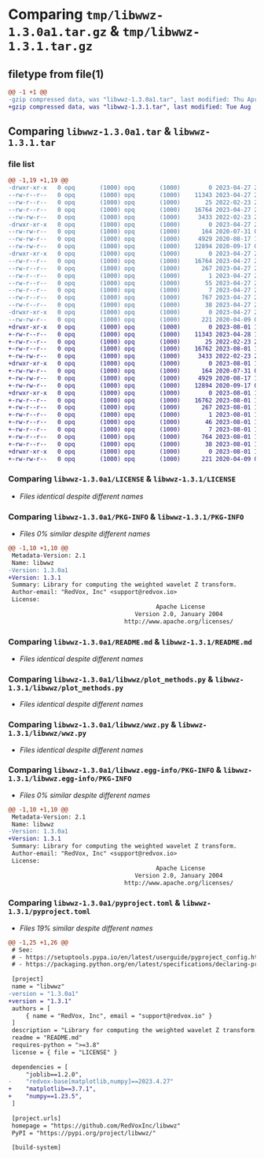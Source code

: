 # Comparing `tmp/libwwz-1.3.0a1.tar.gz` & `tmp/libwwz-1.3.1.tar.gz`

## filetype from file(1)

```diff
@@ -1 +1 @@
-gzip compressed data, was "libwwz-1.3.0a1.tar", last modified: Thu Apr 27 23:39:03 2023, max compression
+gzip compressed data, was "libwwz-1.3.1.tar", last modified: Tue Aug  1 19:39:55 2023, max compression
```

## Comparing `libwwz-1.3.0a1.tar` & `libwwz-1.3.1.tar`

### file list

```diff
@@ -1,19 +1,19 @@
-drwxr-xr-x   0 opq       (1000) opq       (1000)        0 2023-04-27 23:39:03.470470 libwwz-1.3.0a1/
--rw-r--r--   0 opq       (1000) opq       (1000)    11343 2023-04-27 20:24:49.000000 libwwz-1.3.0a1/LICENSE
--rw-r--r--   0 opq       (1000) opq       (1000)       25 2022-02-23 23:42:14.000000 libwwz-1.3.0a1/MANIFEST.in
--rw-r--r--   0 opq       (1000) opq       (1000)    16764 2023-04-27 23:39:03.469470 libwwz-1.3.0a1/PKG-INFO
--rw-rw-r--   0 opq       (1000) opq       (1000)     3433 2022-02-23 23:35:56.000000 libwwz-1.3.0a1/README.md
-drwxr-xr-x   0 opq       (1000) opq       (1000)        0 2023-04-27 23:39:03.468470 libwwz-1.3.0a1/libwwz/
--rw-rw-r--   0 opq       (1000) opq       (1000)      164 2020-07-31 02:46:27.000000 libwwz-1.3.0a1/libwwz/__init__.py
--rw-rw-r--   0 opq       (1000) opq       (1000)     4929 2020-08-17 19:57:59.000000 libwwz-1.3.0a1/libwwz/plot_methods.py
--rw-rw-r--   0 opq       (1000) opq       (1000)    12894 2020-09-17 01:01:10.000000 libwwz-1.3.0a1/libwwz/wwz.py
-drwxr-xr-x   0 opq       (1000) opq       (1000)        0 2023-04-27 23:39:03.469470 libwwz-1.3.0a1/libwwz.egg-info/
--rw-r--r--   0 opq       (1000) opq       (1000)    16764 2023-04-27 23:39:03.000000 libwwz-1.3.0a1/libwwz.egg-info/PKG-INFO
--rw-r--r--   0 opq       (1000) opq       (1000)      267 2023-04-27 23:39:03.000000 libwwz-1.3.0a1/libwwz.egg-info/SOURCES.txt
--rw-r--r--   0 opq       (1000) opq       (1000)        1 2023-04-27 23:39:03.000000 libwwz-1.3.0a1/libwwz.egg-info/dependency_links.txt
--rw-r--r--   0 opq       (1000) opq       (1000)       55 2023-04-27 23:39:03.000000 libwwz-1.3.0a1/libwwz.egg-info/requires.txt
--rw-r--r--   0 opq       (1000) opq       (1000)        7 2023-04-27 23:39:03.000000 libwwz-1.3.0a1/libwwz.egg-info/top_level.txt
--rw-r--r--   0 opq       (1000) opq       (1000)      767 2023-04-27 23:38:41.000000 libwwz-1.3.0a1/pyproject.toml
--rw-r--r--   0 opq       (1000) opq       (1000)       38 2023-04-27 23:39:03.470470 libwwz-1.3.0a1/setup.cfg
-drwxr-xr-x   0 opq       (1000) opq       (1000)        0 2023-04-27 23:39:03.469470 libwwz-1.3.0a1/tests/
--rw-rw-r--   0 opq       (1000) opq       (1000)      221 2020-04-09 01:05:12.000000 libwwz-1.3.0a1/tests/test_wwz.py
+drwxr-xr-x   0 opq       (1000) opq       (1000)        0 2023-08-01 19:39:55.287136 libwwz-1.3.1/
+-rw-r--r--   0 opq       (1000) opq       (1000)    11343 2023-04-28 19:37:43.000000 libwwz-1.3.1/LICENSE
+-rw-r--r--   0 opq       (1000) opq       (1000)       25 2022-02-23 23:42:14.000000 libwwz-1.3.1/MANIFEST.in
+-rw-r--r--   0 opq       (1000) opq       (1000)    16762 2023-08-01 19:39:55.286136 libwwz-1.3.1/PKG-INFO
+-rw-rw-r--   0 opq       (1000) opq       (1000)     3433 2022-02-23 23:35:56.000000 libwwz-1.3.1/README.md
+drwxr-xr-x   0 opq       (1000) opq       (1000)        0 2023-08-01 19:39:55.285137 libwwz-1.3.1/libwwz/
+-rw-rw-r--   0 opq       (1000) opq       (1000)      164 2020-07-31 02:46:27.000000 libwwz-1.3.1/libwwz/__init__.py
+-rw-rw-r--   0 opq       (1000) opq       (1000)     4929 2020-08-17 19:57:59.000000 libwwz-1.3.1/libwwz/plot_methods.py
+-rw-rw-r--   0 opq       (1000) opq       (1000)    12894 2020-09-17 01:01:10.000000 libwwz-1.3.1/libwwz/wwz.py
+drwxr-xr-x   0 opq       (1000) opq       (1000)        0 2023-08-01 19:39:55.286136 libwwz-1.3.1/libwwz.egg-info/
+-rw-r--r--   0 opq       (1000) opq       (1000)    16762 2023-08-01 19:39:55.000000 libwwz-1.3.1/libwwz.egg-info/PKG-INFO
+-rw-r--r--   0 opq       (1000) opq       (1000)      267 2023-08-01 19:39:55.000000 libwwz-1.3.1/libwwz.egg-info/SOURCES.txt
+-rw-r--r--   0 opq       (1000) opq       (1000)        1 2023-08-01 19:39:55.000000 libwwz-1.3.1/libwwz.egg-info/dependency_links.txt
+-rw-r--r--   0 opq       (1000) opq       (1000)       46 2023-08-01 19:39:55.000000 libwwz-1.3.1/libwwz.egg-info/requires.txt
+-rw-r--r--   0 opq       (1000) opq       (1000)        7 2023-08-01 19:39:55.000000 libwwz-1.3.1/libwwz.egg-info/top_level.txt
+-rw-r--r--   0 opq       (1000) opq       (1000)      764 2023-08-01 19:37:33.000000 libwwz-1.3.1/pyproject.toml
+-rw-r--r--   0 opq       (1000) opq       (1000)       38 2023-08-01 19:39:55.287136 libwwz-1.3.1/setup.cfg
+drwxr-xr-x   0 opq       (1000) opq       (1000)        0 2023-08-01 19:39:55.286136 libwwz-1.3.1/tests/
+-rw-rw-r--   0 opq       (1000) opq       (1000)      221 2020-04-09 01:05:12.000000 libwwz-1.3.1/tests/test_wwz.py
```

### Comparing `libwwz-1.3.0a1/LICENSE` & `libwwz-1.3.1/LICENSE`

 * *Files identical despite different names*

### Comparing `libwwz-1.3.0a1/PKG-INFO` & `libwwz-1.3.1/PKG-INFO`

 * *Files 0% similar despite different names*

```diff
@@ -1,10 +1,10 @@
 Metadata-Version: 2.1
 Name: libwwz
-Version: 1.3.0a1
+Version: 1.3.1
 Summary: Library for computing the weighted wavelet Z transform.
 Author-email: "RedVox, Inc" <support@redvox.io>
 License: 
                                          Apache License
                                    Version 2.0, January 2004
                                 http://www.apache.org/licenses/
```

### Comparing `libwwz-1.3.0a1/README.md` & `libwwz-1.3.1/README.md`

 * *Files identical despite different names*

### Comparing `libwwz-1.3.0a1/libwwz/plot_methods.py` & `libwwz-1.3.1/libwwz/plot_methods.py`

 * *Files identical despite different names*

### Comparing `libwwz-1.3.0a1/libwwz/wwz.py` & `libwwz-1.3.1/libwwz/wwz.py`

 * *Files identical despite different names*

### Comparing `libwwz-1.3.0a1/libwwz.egg-info/PKG-INFO` & `libwwz-1.3.1/libwwz.egg-info/PKG-INFO`

 * *Files 0% similar despite different names*

```diff
@@ -1,10 +1,10 @@
 Metadata-Version: 2.1
 Name: libwwz
-Version: 1.3.0a1
+Version: 1.3.1
 Summary: Library for computing the weighted wavelet Z transform.
 Author-email: "RedVox, Inc" <support@redvox.io>
 License: 
                                          Apache License
                                    Version 2.0, January 2004
                                 http://www.apache.org/licenses/
```

### Comparing `libwwz-1.3.0a1/pyproject.toml` & `libwwz-1.3.1/pyproject.toml`

 * *Files 19% similar despite different names*

```diff
@@ -1,25 +1,26 @@
 # See:
 # - https://setuptools.pypa.io/en/latest/userguide/pyproject_config.html
 # - https://packaging.python.org/en/latest/specifications/declaring-project-metadata/
 
 [project]
 name = "libwwz"
-version = "1.3.0a1"
+version = "1.3.1"
 authors = [
     { name = "RedVox, Inc", email = "support@redvox.io" }
 ]
 description = "Library for computing the weighted wavelet Z transform."
 readme = "README.md"
 requires-python = ">=3.8"
 license = { file = "LICENSE" }
 
 dependencies = [
     "joblib==1.2.0",
-    "redvox-base[matplotlib,numpy]==2023.4.27"
+    "matplotlib==3.7.1",
+    "numpy==1.23.5",
 ]
 
 [project.urls]
 homepage = "https://github.com/RedVoxInc/libwwz"
 PyPI = "https://pypi.org/project/libwwz/"
 
 [build-system]
```

